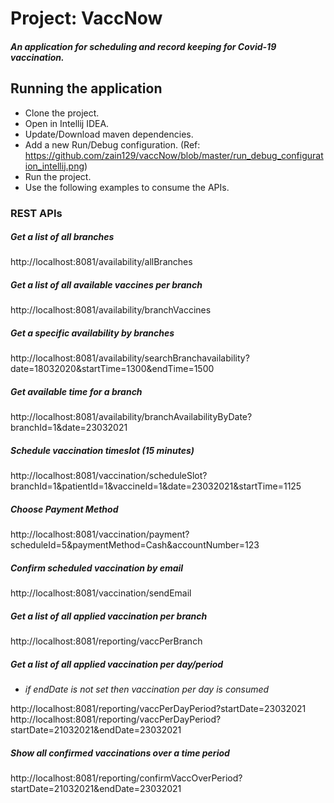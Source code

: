 # Project: VaccNow
##### An application for scheduling and record keeping for Covid-19 vaccination.

## Running the application
- Clone the project.
- Open in Intellij IDEA.
- Update/Download maven dependencies.
- Add a new Run/Debug configuration. (Ref: https://github.com/zain129/vaccNow/blob/master/run_debug_configuration_intellij.png)
- Run the project.
- Use the following examples to consume the APIs.

### REST APIs
##### Get a list of all branches
http://localhost:8081/availability/allBranches

##### Get a list of all available vaccines per branch
http://localhost:8081/availability/branchVaccines

##### Get a specific availability by branches
http://localhost:8081/availability/searchBranchavailability?date=18032020&startTime=1300&endTime=1500

##### Get available time for a branch
http://localhost:8081/availability/branchAvailabilityByDate?branchId=1&date=23032021

##### Schedule vaccination timeslot (15 minutes)
http://localhost:8081/vaccination/scheduleSlot?branchId=1&patientId=1&vaccineId=1&date=23032021&startTime=1125

##### Choose Payment Method
http://localhost:8081/vaccination/payment?scheduleId=5&paymentMethod=Cash&accountNumber=123

##### Confirm scheduled vaccination by email
http://localhost:8081/vaccination/sendEmail

##### Get a list of all applied vaccination per branch
http://localhost:8081/reporting/vaccPerBranch

##### Get a list of all applied vaccination per day/period
- _if endDate is not set then vaccination per day is consumed_

http://localhost:8081/reporting/vaccPerDayPeriod?startDate=23032021
http://localhost:8081/reporting/vaccPerDayPeriod?startDate=21032021&endDate=23032021

##### Show all confirmed vaccinations over a time period
http://localhost:8081/reporting/confirmVaccOverPeriod?startDate=21032021&endDate=23032021
